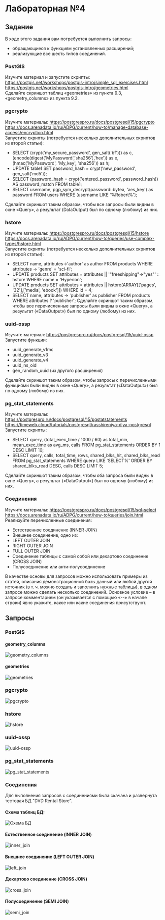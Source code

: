 # Лабораторная №4
## Задание
В ходе этого задания вам потребуется выполнить запросы:
- обращающиеся к функциям установленных расширений;
- реализующие все шесть типов соединений.

### PostGIS  
Изучите материал и запустите скрипты:
https://postgis.net/workshops/postgis-intro/simple_sql_exercises.html
https://postgis.net/workshops/postgis-intro/geometries.html  
Сделайте скриншот таблиц «geometries» из пункта 9.3, «geometry_columns» из пункта 9.2.

### pgcrypto  
Изучите материалы:
https://postgrespro.ru/docs/postgresql/15/pgcrypto
https://docs.arenadata.io/ru/ADPG/current/how-to/manage-database-access/encryption.html  
Запустите скрипты (потребуется несколько дополнительных скриптов из второй статьи):
- SELECT (crypt('my_secure_password', gen_salt('bf'))) as c,
(encode(digest('MyPassword','sha256'),'hex')) as e, 
(hmac('MyPassword', 'My_key', 'sha256')) as h;
- UPDATE table1 SET password_hash = crypt('new_password', gen_salt('md5'));
- SELECT (password_hash = crypt('entered_password', password_hash)) AS password_match FROM table1;
- SELECT username, pgp_sym_decrypt(password::bytea, 'aes_key') as password
FROM users WHERE (username LIKE '%Robert%');  

Сделайте скриншот таким образом, чтобы все запросы были видны в окне «Query», а результат (DataOutput) был по одному (любому) из них.  

### hstore  
Изучите материалы:
https://postgrespro.ru/docs/postgresql/15/hstore
https://docs.arenadata.io/ru/ADPG/current/how-to/queries/use-complex-types/hstore.html  
Запустите скрипты (потребуется несколько дополнительных скриптов из второй статьи):
- SELECT name, attributes->'author' as author FROM products 
WHERE attributes -> 'genre' = 'sci-fi';
- UPDATE products
SET attributes = attributes || '"freeshipping"=>"yes"' :: hstore
WHERE name = 'Hyperion';
- UPDATE products SET attributes = attributes || hstore(ARRAY[['pages', '32'],['media', 'ebook']]) WHERE id = 4;
- SELECT name, attributes -> 'publisher' as publisher
FROM products
WHERE attributes ? 'publisher';
Сделайте скриншот таким образом, чтобы все перечисленные запросы были видны в окне «Query», а результат («DataOutput») был по одному (любому) из них.

### uuid-ossp  
Изучите материал:
https://postgrespro.ru/docs/postgresql/15/uuid-ossp 
Запустите функции:
- uuid_generate_v1mc
- uuid_generate_v3
- uuid_generate_v4
- uuid_ns_oid
- gen_random_uuid (из другого расширения)  

Сделайте скриншот таким образом, чтобы запросы с перечисленными функциями были видны в окне «Query», а результат («DataOutput») был по одному (любому) из них.

### pg_stat_statements  
Изучите материалы:
https://postgrespro.ru/docs/postgresql/15/pgstatstatements
https://timeweb.cloud/tutorials/postgresql/rasshireniya-dlya-postgresql  
Запустите скрипты:
- SELECT query, (total_exec_time / 1000 / 60) as total_min, mean_exec_time as avg_ms, calls
FROM pg_stat_statements
ORDER BY 1
DESC LIMIT 10;
- SELECT query, calls, total_time, rows, shared_blks_hit, shared_blks_read 
FROM pg_stat_statements 
WHERE query LIKE 'SELECT%' 
ORDER BY shared_blks_read DESC, calls DESC 
LIMIT 5;

Сделайте скриншот таким образом, чтобы оба запроса были видны в окне «Query», а результат («DataOutput») был по одному (любому) из них.

### Соединения
Изучите материалы:
https://postgrespro.ru/docs/postgresql/15/sql-select
https://docs.arenadata.io/ru/ADPG/current/how-to/queries/join.html
Реализуйте перечисленные соединения: 
- Естественное соединение (INNER JOIN)
- Внешнее соединение, одно из: 
- LEFT OUTER JOIN
- RIGHT OUTER JOIN
- FULL OUTER JOIN
- Соединение таблицы с самой собой или декартово соединение (CROSS JOIN)
- Полусоединение или анти-полусоединение  

В качестве основы для запросов можно использовать примеры из статей, описания демонстрационной базы данный или любой другой источник (в т. ч. можно создать и заполнить нужные таблицы), в одном запросе можно сделать несколько соединений. Основное условие – в запросе комментарием (он указывается с помощью «--» в начале строки) явно укажите, какое или какие соединения присутствуют.

## Запросы
### PostGIS
#### geometry_columns  
![geometry_columns](https://i.imgur.com/r5OsaCb.png)
#### geometries  
![geometries](https://i.imgur.com/CLhg9X2.png)
### pgcrypto
![pgcrypto](https://i.imgur.com/VpYFMPe.png)
### hstore
![hstore](https://i.imgur.com/ln4fwi7.png)
### uuid-ossp
![uuid-ossp](https://i.imgur.com/a0SOXRc.png)
### pg_stat_statements
![pg_stat_statements](https://i.imgur.com/iuE2Gzc.png)

### Соединения
Для выполнения запросов с соединениями была скачана и развернута тестовая БД "DVD Rental Store".
#### Схема таблиц БД:
![Схема БД](https://i.imgur.com/jDiCxbL.png)
#### Естественное соединение (INNER JOIN)
![inner_join](https://i.imgur.com/3bqCumA.png)
#### Внешнее соединение (LEFT OUTER JOIN)
![left_join](https://i.imgur.com/4oQkrnP.png)
#### Декартово соединение (CROSS JOIN)
![cross_join](https://i.imgur.com/hNtZ1m8.png)
#### Полусоединение (SEMI JOIN)
![semi_join](https://i.imgur.com/3fyQmnf.png)